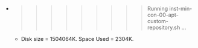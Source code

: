 * >>>>>>>>> Running inst-min-con-00-apt-custom-repository.sh ...
  * Disk size = 1504064K. Space Used = 2304K.
